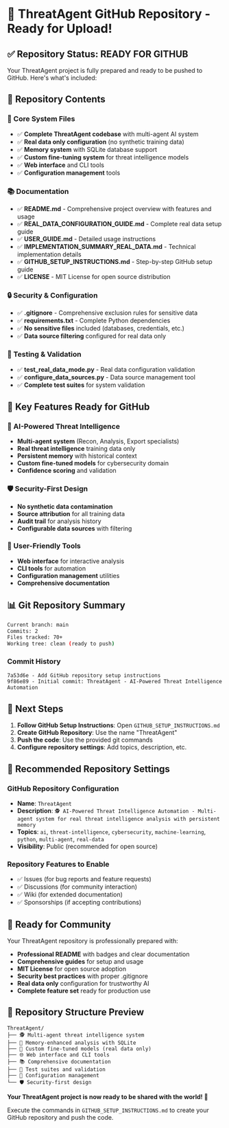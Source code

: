 # 🚀 ThreatAgent GitHub Repository - Ready for Upload!

## ✅ Repository Status: READY FOR GITHUB

Your ThreatAgent project is fully prepared and ready to be pushed to GitHub. Here's what's included:

## 📁 Repository Contents

### 🔧 Core System Files
- ✅ **Complete ThreatAgent codebase** with multi-agent AI system
- ✅ **Real data only configuration** (no synthetic training data)
- ✅ **Memory system** with SQLite database support
- ✅ **Custom fine-tuning system** for threat intelligence models
- ✅ **Web interface** and CLI tools
- ✅ **Configuration management** tools

### 📚 Documentation
- ✅ **README.md** - Comprehensive project overview with features and usage
- ✅ **REAL_DATA_CONFIGURATION_GUIDE.md** - Complete real data setup guide
- ✅ **USER_GUIDE.md** - Detailed usage instructions
- ✅ **IMPLEMENTATION_SUMMARY_REAL_DATA.md** - Technical implementation details
- ✅ **GITHUB_SETUP_INSTRUCTIONS.md** - Step-by-step GitHub setup guide
- ✅ **LICENSE** - MIT License for open source distribution

### 🔒 Security & Configuration
- ✅ **.gitignore** - Comprehensive exclusion rules for sensitive data
- ✅ **requirements.txt** - Complete Python dependencies
- ✅ **No sensitive files** included (databases, credentials, etc.)
- ✅ **Data source filtering** configured for real data only

### 🧪 Testing & Validation
- ✅ **test_real_data_mode.py** - Real data configuration validation
- ✅ **configure_data_sources.py** - Data source management tool
- ✅ **Complete test suites** for system validation

## 🎯 Key Features Ready for GitHub

### 🤖 AI-Powered Threat Intelligence
- **Multi-agent system** (Recon, Analysis, Export specialists)
- **Real threat intelligence** training data only
- **Persistent memory** with historical context
- **Custom fine-tuned models** for cybersecurity domain
- **Confidence scoring** and validation

### 🛡️ Security-First Design
- **No synthetic data contamination**
- **Source attribution** for all training data
- **Audit trail** for analysis history
- **Configurable data sources** with filtering

### 🔧 User-Friendly Tools
- **Web interface** for interactive analysis
- **CLI tools** for automation
- **Configuration management** utilities
- **Comprehensive documentation**

## 📊 Git Repository Summary

```bash
Current branch: main
Commits: 2
Files tracked: 70+
Working tree: clean (ready to push)
```

### Commit History
```
7a53d6e - Add GitHub repository setup instructions
9f86e89 - Initial commit: ThreatAgent - AI-Powered Threat Intelligence Automation
```

## 🚀 Next Steps

1. **Follow GitHub Setup Instructions**: Open `GITHUB_SETUP_INSTRUCTIONS.md`
2. **Create GitHub Repository**: Use the name "ThreatAgent"
3. **Push the code**: Use the provided git commands
4. **Configure repository settings**: Add topics, description, etc.

## 📝 Recommended Repository Settings

### GitHub Repository Configuration
- **Name**: `ThreatAgent`
- **Description**: `🕵️ AI-Powered Threat Intelligence Automation - Multi-agent system for real threat intelligence analysis with persistent memory`
- **Topics**: `ai`, `threat-intelligence`, `cybersecurity`, `machine-learning`, `python`, `multi-agent`, `real-data`
- **Visibility**: Public (recommended for open source)

### Repository Features to Enable
- ✅ Issues (for bug reports and feature requests)
- ✅ Discussions (for community interaction)
- ✅ Wiki (for extended documentation)
- ✅ Sponsorships (if accepting contributions)

## 🎉 Ready for Community

Your ThreatAgent repository is professionally prepared with:

- **Professional README** with badges and clear documentation
- **Comprehensive guides** for setup and usage
- **MIT License** for open source adoption
- **Security best practices** with proper .gitignore
- **Real data only** configuration for trustworthy AI
- **Complete feature set** ready for production use

## 🔗 Repository Structure Preview

```
ThreatAgent/
├── 🕵️ Multi-agent threat intelligence system
├── 🧠 Memory-enhanced analysis with SQLite
├── 🤖 Custom fine-tuned models (real data only)
├── 🌐 Web interface and CLI tools
├── 📚 Comprehensive documentation
├── 🧪 Test suites and validation
├── 🔧 Configuration management
└── 🛡️ Security-first design
```

**Your ThreatAgent project is now ready to be shared with the world! 🌟**

Execute the commands in `GITHUB_SETUP_INSTRUCTIONS.md` to create your GitHub repository and push the code.
